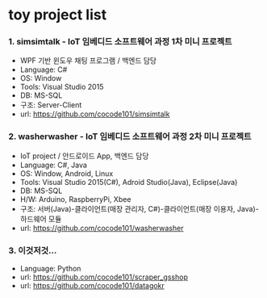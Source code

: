 # toy project list
### 1. simsimtalk - IoT 임베디드 소프트웨어 과정 1차 미니 프로젝트
* WPF 기반 윈도우 채팅 프로그램 / 백엔드 담당
* Language: C#
* OS: Window
* Tools: Visual Studio 2015
* DB: MS-SQL
* 구조: Server-Client
* url: https://github.com/cocode101/simsimtalk

### 2. washerwasher - IoT 임베디드 소프트웨어 과정 2차 미니 프로젝트
* IoT project / 안드로이드 App, 백엔드 담당
* Language: C#, Java
* OS: Window, Android, Linux
* Tools: Visual Studio 2015(C#), Adroid Studio(Java), Eclipse(Java)
* DB: MS-SQL
* H/W: Arduino, RaspberryPi, Xbee
* 구조: 서버(Java)-클라이언트(매장 관리자, C#)-클라이언트(매장 이용자, Java)-하드웨어 모듈
* url: https://github.com/cocode101/washerwasher

### 3. 이것저것...
* Language: Python
* url: https://github.com/cocode101/scraper_gsshop
* url: https://github.com/cocode101/datagokr
